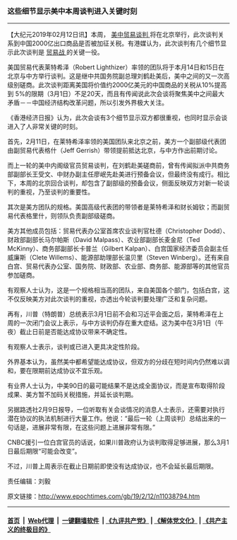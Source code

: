 ### 这些细节显示美中本周谈判进入关键时刻
------------------------

<p>
 【大纪元2019年02月12日讯】本周，
 <a href="http://www.epochtimes.com/gb/tag/%E7%BE%8E%E4%B8%AD%E8%B4%B8%E6%98%93%E8%B0%88%E5%88%A4.html">
  美中贸易谈判
 </a>
 将在北京举行，此次谈判关系到中国2000亿出口商品是否被加征关税。有港媒认为，此次谈判有几个细节显示此次谈判是
 <a href="http://www.epochtimes.com/gb/tag/%E8%B4%B8%E6%98%93%E6%88%98.html">
  贸易战
 </a>
 的关键一役。
</p>
<p>
 美国贸易代表莱特希泽（Robert Lighthizer）率领的团队将于本月14日和15日在北京与中方举行谈判。这是继中共国务院副总理刘鹤赴美后，美中之间的又一次高级别磋商。此次谈判距离美国将价值约2000亿美元的中国商品的关税从10%提高到 5%的限期（3月1日）不足20天，而且有传闻说此次会谈将聚焦美中之间最大矛盾－－中国经济结构改革问题，所以引发外界极大关注。
</p>
<p>
 《香港经济日报》认为，此次会谈有3个细节显示双方都很重视，也同时显示会谈进入了人非常关键的时刻。
</p>
<p>
 首先，2月11日，在莱特希泽率领的美国团队来北京之前，美方一个副部级代表团由副贸易代表格什（Jeff Gerrish）带领提前抵达北京，与中方作出前期讨论。
</p>
<p>
 而上一轮的美中内阁级官员贸易谈判，在刘鹤赴美磋商前，曾有传闻拟派中共商务部副部长王受文、中财办副主任廖岷先赴美进行预备会议，但最终没有成行。相比下，本周的北京回合谈判，却包含了副部级的预备会议，侧面反映双方对新一轮谈判的重视，乃至谈判的重要性。
</p>
<p>
 其次是美方团队的规格。美国高级代表团的带领者是莱特希泽和财长姆钦；而副贸易代表格里什，则领队负责副部级磋商。
</p>
<p>
 美方其他成员包括：贸易代表办公室首席农业谈判官杜德（Christopher Dodd）、财政部副部长马尔帕斯（David Malpass）、农业部副部长麦金尼（Ted McKinny）、商务部副部长卡普兰（Gilbert Kalpan）、白宫国家经济委员会副主任威廉斯（Clete Willems）、能源部助理部长温贝里（Steven Winberg）。还有来自白宫、贸易代表办公室、国务院、财政部、农业部、商务部、能源部等的其他官员参加磋商。
</p>
<p>
 有观察人士认为，这是一个规格相当高的团队，来自美国各个部门，包括白宫，这不仅反映美方对此次谈判的重视，亦透出今轮谈判要处理广泛和复杂问题。
</p>
<p>
 再有，川普（特朗普）总统表示3月1日前不会和习近平会面之后，莱特希泽在上周的一次闭门会议上表示，与中方谈判仍存在重大症结。这为美中在3月1日（午夜）截止日前是否能达成协议带来不确定性。
</p>
<p>
 有观察人士表示，谈判或已进入更具决定性阶段。
</p>
<p>
 外界基本认为，虽然美中都希望能达成协议，但双方的分歧在短时间内仍然难以调和，要在限期前达成协议不宜乐观。
</p>
<p>
 有业界人士认为，中美90日的最可能结果不是达成全面协议，而是宣布取得阶段成果、美方暂不加码关税措施，并延长谈判期。
</p>
<p>
 另据路透社2月9日报导，一位听取有关会谈情况的消息人士表示，还需要对执行潜在协议的执法机制进行大量工作。他说：“最后一轮（上周谈判）总结出来的一句话是，进展非常有限，在这些问题上进展非常有限。”
</p>
<p>
 CNBC援引一位白宫官员的话说，如果川普政府认为谈判取得足够进展，那么3月1日最后期限“可能会改变”。
</p>
<p>
 不过，川普上周表示在截止日期前即使没有达成协议，也不会延长最后期限。
</p>
<p>
 责任编辑：刘毅
</p>

原文链接：http://www.epochtimes.com/gb/19/2/12/n11038794.htm


------------------------
#### [首页](https://github.com/gfw-breaker/banned-news/blob/master/README.md) &nbsp;|&nbsp; [Web代理](https://github.com/labour-camp/helloworld) &nbsp;|&nbsp; [一键翻墙软件](https://github.com/gfw-breaker/nogfw/blob/master/README.md) &nbsp;| [《九评共产党》](https://github.com/gfw-breaker/9ping.md/blob/master/README.md#九评之一评共产党是什么) | [《解体党文化》](https://github.com/gfw-breaker/jtdwh.md/blob/master/README.md) | [《共产主义的终极目的》](https://github.com/gfw-breaker/gczydzjmd.md/blob/master/README.md)

